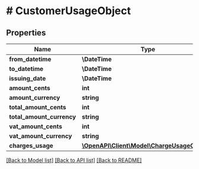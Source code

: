 # # CustomerUsageObject

## Properties

Name | Type | Description | Notes
------------ | ------------- | ------------- | -------------
**from_datetime** | **\DateTime** |  |
**to_datetime** | **\DateTime** |  |
**issuing_date** | **\DateTime** |  |
**amount_cents** | **int** |  |
**amount_currency** | **string** |  |
**total_amount_cents** | **int** |  |
**total_amount_currency** | **string** |  |
**vat_amount_cents** | **int** |  |
**vat_amount_currency** | **string** |  |
**charges_usage** | [**\OpenAPI\Client\Model\ChargeUsageObject[]**](ChargeUsageObject.md) |  |

[[Back to Model list]](../../README.md#models) [[Back to API list]](../../README.md#endpoints) [[Back to README]](../../README.md)
